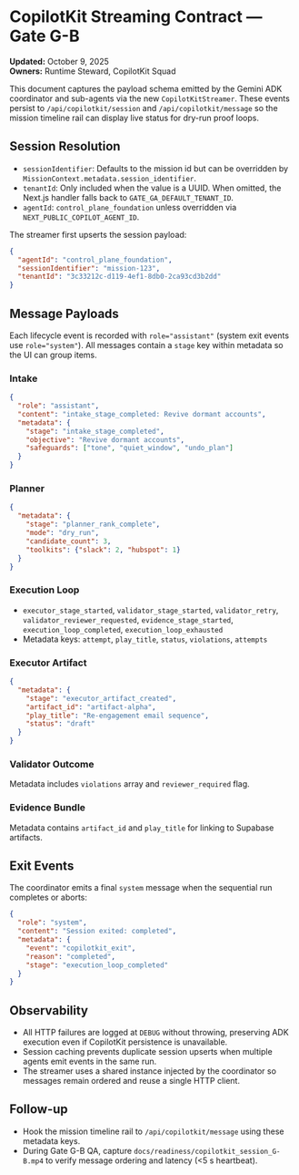 # CopilotKit Streaming Contract — Gate G-B

**Updated:** October 9, 2025  
**Owners:** Runtime Steward, CopilotKit Squad

This document captures the payload schema emitted by the Gemini ADK coordinator and sub-agents via the new `CopilotKitStreamer`. These events persist to `/api/copilotkit/session` and `/api/copilotkit/message` so the mission timeline rail can display live status for dry-run proof loops.

## Session Resolution

- `sessionIdentifier`: Defaults to the mission id but can be overridden by `MissionContext.metadata.session_identifier`.
- `tenantId`: Only included when the value is a UUID. When omitted, the Next.js handler falls back to `GATE_GA_DEFAULT_TENANT_ID`.
- `agentId`: `control_plane_foundation` unless overridden via `NEXT_PUBLIC_COPILOT_AGENT_ID`.

The streamer first upserts the session payload:

```json
{
  "agentId": "control_plane_foundation",
  "sessionIdentifier": "mission-123",
  "tenantId": "3c33212c-d119-4ef1-8db0-2ca93cd3b2dd"
}
```

## Message Payloads

Each lifecycle event is recorded with `role="assistant"` (system exit events use `role="system"`). All messages contain a `stage` key within metadata so the UI can group items.

### Intake

```json
{
  "role": "assistant",
  "content": "intake_stage_completed: Revive dormant accounts",
  "metadata": {
    "stage": "intake_stage_completed",
    "objective": "Revive dormant accounts",
    "safeguards": ["tone", "quiet_window", "undo_plan"]
  }
}
```

### Planner

```json
{
  "metadata": {
    "stage": "planner_rank_complete",
    "mode": "dry_run",
    "candidate_count": 3,
    "toolkits": {"slack": 2, "hubspot": 1}
  }
}
```

### Execution Loop

- `executor_stage_started`, `validator_stage_started`, `validator_retry`, `validator_reviewer_requested`, `evidence_stage_started`, `execution_loop_completed`, `execution_loop_exhausted`
- Metadata keys: `attempt`, `play_title`, `status`, `violations`, `attempts`

### Executor Artifact

```json
{
  "metadata": {
    "stage": "executor_artifact_created",
    "artifact_id": "artifact-alpha",
    "play_title": "Re-engagement email sequence",
    "status": "draft"
  }
}
```

### Validator Outcome

Metadata includes `violations` array and `reviewer_required` flag.

### Evidence Bundle

Metadata contains `artifact_id` and `play_title` for linking to Supabase artifacts.

## Exit Events

The coordinator emits a final `system` message when the sequential run completes or aborts:

```json
{
  "role": "system",
  "content": "Session exited: completed",
  "metadata": {
    "event": "copilotkit_exit",
    "reason": "completed",
    "stage": "execution_loop_completed"
  }
}
```

## Observability

- All HTTP failures are logged at `DEBUG` without throwing, preserving ADK execution even if CopilotKit persistence is unavailable.
- Session caching prevents duplicate session upserts when multiple agents emit events in the same run.
- The streamer uses a shared instance injected by the coordinator so messages remain ordered and reuse a single HTTP client.

## Follow-up

- Hook the mission timeline rail to `/api/copilotkit/message` using these metadata keys.
- During Gate G-B QA, capture `docs/readiness/copilotkit_session_G-B.mp4` to verify message ordering and latency (<5 s heartbeat).

